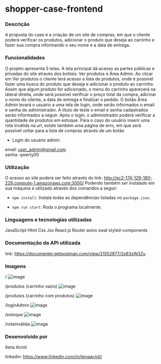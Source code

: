 # shopper-case-frontend

### Descrição

A proposta do case é a criação de um site de compras, em que o cliente poderá verificar os produtos, adicionar o produto que deseja ao carrinho e fazer sua compra informando o seu nome e a data de entrega.

### Funcionalidades
O projeto apresenta 5 telas. A tela principal dá acesso as partes públicas e privadas do site através dos botões: Ver produtos e Área Admin.  Ao clicar em Ver produtos o cliente terá acesso a lista de produtos, onde é possível fazer uma busca do produto que deseja e adicionar o produto ao carrinho. Assim que algum produto for adicionado, o menu do carrinho aparecerá na lateral direita, onde será possível verificar o preço total da compra, adicinar o nome do cliente, a data de entrega e finalizar o pedido. O botão Área Admin levará o usuário a uma tela de login, onde serão informados o email e senha do administrador. A título de teste o email e senha cadastrados serão informados a seguir. Após o login, o administrador poderá verificar a quantidade de produtos em estoque. Para o caso do usuário inserir uma rota inválida na url, existe também uma página de erro, em que será possível voltar para a lista de compras através de um botão 

- Login do usuário admin:

email: user_admin@gmail.com <br/>
senha: qwerty00

### Utilização

O acesso ao site poderá ser feito através do link: http://ec2-174-129-180-229.compute-1.amazonaws.com:3000/
Podendo também ser instalado em sua máquina e utilizado através dos comandos a seguir:

-   `npm install`:
    Instala todas as dependências listadas no `package.json`.
    
-   `npm run start`:
    Roda o programa localmente.


### Linguagens e tecnologias utilizadas

JavaScript
Html
Css
Jsx
React.js
Router
axios
swal
styled-components

### Documentação da API utilizada

link: https://documenter.getpostman.com/view/21552877/2s83ziN3Zu

### Imagens

/
![image](https://user-images.githubusercontent.com/104631728/195865518-119b23bb-9e4f-4e6c-95d3-67a2ff49982d.png)

/produtos  (carrinho vazio)
![image](https://user-images.githubusercontent.com/104631728/195865709-d9544f21-79f9-48c6-b981-9d113400ac86.png)

/produtos  (carrinho com produtos)
![image](https://user-images.githubusercontent.com/104631728/195865970-6f360726-622f-4bf3-becd-e8250fa0ded5.png)

/loginAdmin
![image](https://user-images.githubusercontent.com/104631728/195866280-74ef6764-e973-4709-a911-551cbb047b28.png)

/estoque
![image](https://user-images.githubusercontent.com/104631728/195866444-5c4dc2d0-f872-4034-b025-29a067aec089.png)

/rotainválida
![image](https://user-images.githubusercontent.com/104631728/195866617-c0bd4369-5902-422b-b7ce-067c1d5aa473.png)

### Desenvolvido por

Ilena Acioli

linkedin: https://www.linkedin.com/in/ilenaacioli/





